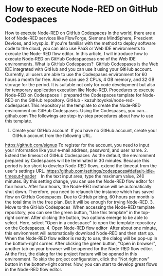 # How to execute Node-RED on GitHub Codespaces

How to execute Node-RED on GitHub Codespaces
In the world, there are a lot of Node-RED services like FlowForge, Siemens MindSphere, Prescient Devices, and krysp.io. If you're familiar with the method to deploy software code to the cloud, you can also use PaaS or Web IDE environments to execute the Node-RED flow editor. In this article, I will introduce how to execute Node-RED on GitHub Codespacesas one of the Web IDE environments.
What is GitHub Codespaces?
 GitHub Codespases is the Web IDE integrated with GitHub and you can use it using your GitHub account. Currently, all users are able to use the Codespases environment for 60 hours a month for free. And we can use 2 CPUs, 4 GB memory, and 32 GB storage for the period. It is suitable not only for code development but also for temporary application execution like Node-RED.
Procedures to execute Node-RED on Codespaces
 I prepared the Codespaces template for Node-RED on the GitHub repository.
GitHub - kazuhitoyokoi/node-red-codespaces
This repository is the template to create the Node-RED environment on GitHub Codespases. Using the Codespases, you can…github.com
The followings are step-by-step procedures about how to use this template.
1. Create your GitHub account
 If you have no GitHub account, create your GitHub account from the following URL.

https://github.com/signup
To register for the account, you need to input your information like your e-mail address, password, and user name.
2. Extend the timeout of GitHub Codespaces
 As the default, the environment prepared by Codespaces will be terminated in 30 minutes. Because this period is too short to develop Node-RED flows, extend the timeout from the user's settings URL.
https://github.com/settings/codespaces#default-idle-timeout-header
 
 In the text input area, type the maximum value, 240 minutes.
By this setting change, you can use the Node-RED flow editor for four hours. After four hours, the Node-RED instance will be automatically shut down. Therefore, you need to relaunch the instance which has saved flow on GitHub Codespaces. Due to GitHub pricing, 60 hours per month is the total time in the free plan. But it will be enough for trying Node-RED.
3. Move to the GitHub Codespaces
 When accessing the Node-RED template repository, you can see the green button, "Use this template" in the top-right corner. After clicking the button, two options emerge to be able to select. Here, select "Open in a codespace" to open the template repository on the Codespaces.
4. Open Node-RED flow editor
 After about one minute, this environment will automatically download Node-RED and then start up. When the Node-RED flow editor is ready to use, the dialog will be pop-up in the bottom-right corner.
After clicking the green button, "Open in browser", another tab on your browser will be opened for the Node-RED flow editor. At the first, the dialog for the project feature will be opened in this environment. To skip the project configuration, click the "Not right now" button in the bottom-right corner.
Now, you can start to develop great flows in the Node-RED flow editor.
